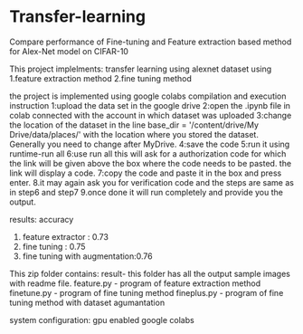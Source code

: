 # Transfer-learning
Compare performance of Fine-tuning and Feature extraction based method for Alex-Net model on CIFAR-10 

This project implelments:
transfer learning using alexnet dataset using 
    1.feature extraction method
	  2.fine tuning method

the project is implemented using google colabs
compilation and execution instruction 
1:upload the data set in the google drive
2:open the .ipynb file in colab connected with the account in which dataset was uploaded
3:change the location of the dataset in the line base_dir = '/content/drive/My Drive/data/places/' with the location where you stored the dataset. Generally you need to change after MyDrive.
4:save the code 
5:run it using runtime-run all
6:use run all this will ask for a authorization code for which the link will be given above the box where the code needs to be pasted. the link will display a code.
7:copy the code and paste it in the box and press enter.
8.it may again ask you for verification code and the steps are same as in step6 and step7
9.once done it will run completely and provide you the output.

results: accuracy
1. feature extractor : 0.73
2. fine tuning : 0.75
3. fine tuning with augmentation:0.76

This zip folder contains:
result- this folder has all the output sample images with readme file.
feature.py - program of feature extraction method
finetune.py - program of fine tuning method
fineplus.py - program of fine tuning method with dataset agumantation

system configuration: gpu enabled google colabs

